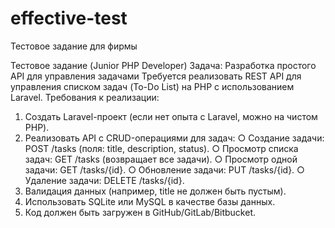 # effective-test
Тестовое задание для фирмы 

Тестовое задание (Junior PHP Developer)
Задача: Разработка простого API для управления задачами
Требуется реализовать REST API для управления списком задач (To-Do List) на PHP с
использованием Laravel.
Требования к реализации:
1. Создать Laravel-проект (если нет опыта с Laravel, можно на чистом PHP).
2. Реализовать API с CRUD-операциями для задач:
○ Создание задачи: POST /tasks (поля: title, description, status).
○ Просмотр списка задач: GET /tasks (возвращает все задачи).
○ Просмотр одной задачи: GET /tasks/{id}.
○ Обновление задачи: PUT /tasks/{id}.
○ Удаление задачи: DELETE /tasks/{id}.
3. Валидация данных (например, title не должен быть пустым).
4. Использовать SQLite или MySQL в качестве базы данных.
5. Код должен быть загружен в GitHub/GitLab/Bitbucket.
